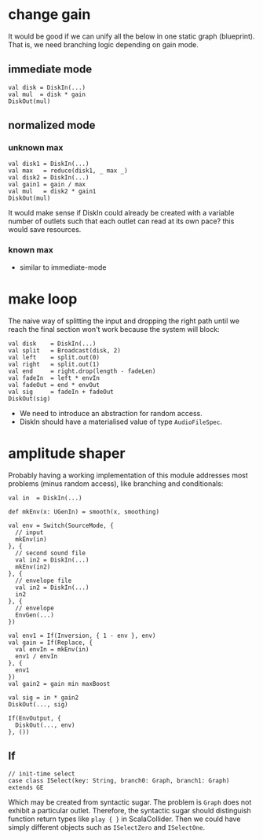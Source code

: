 # change gain

It would be good if we can unify all the below in one static graph (blueprint).
That is, we need branching logic depending on gain mode.

## immediate mode

    val disk = DiskIn(...)
    val mul  = disk * gain
    DiskOut(mul)
    
## normalized mode

### unknown max

    val disk1 = DiskIn(...)
    val max   = reduce(disk1, _ max _)
    val disk2 = DiskIn(...)
    val gain1 = gain / max
    val mul   = disk2 * gain1
    DiskOut(mul)
    
It would make sense if DiskIn could already be
created with a variable number of outlets such
that each outlet can read at its own pace? this
would save resources.

### known max

- similar to immediate-mode

# make loop

The naive way of splitting the input and dropping
the right path until we reach the final section won't
work because the system will block:

    val disk    = DiskIn(...)
    val split   = Broadcast(disk, 2)
    val left    = split.out(0)
    val right   = split.out(1)
    val end     = right.drop(length - fadeLen)
    val fadeIn  = left * envIn
    val fadeOut = end * envOut
    val sig     = fadeIn + fadeOut
    DiskOut(sig)
    
- We need to introduce an abstraction for random access.
- DiskIn should have a materialised value of type `AudioFileSpec`.

# amplitude shaper

Probably having a working implementation of this module addresses most problems
(minus random access), like branching and conditionals:

    val in  = DiskIn(...)
    
    def mkEnv(x: UGenIn) = smooth(x, smoothing)
    
    val env = Switch(SourceMode, {
      // input
      mkEnv(in)
    }, {
      // second sound file
      val in2 = DiskIn(...)
      mkEnv(in2)
    }, {
      // envelope file
      val in2 = DiskIn(...)
      in2
    }, {
      // envelope
      EnvGen(...)
    })
    
    val env1 = If(Inversion, { 1 - env }, env)
    val gain = If(Replace, {
      val envIn = mkEnv(in)
      env1 / envIn
    }, {
      env1
    })
    val gain2 = gain min maxBoost
    
    val sig = in * gain2
    DiskOut(..., sig)
    
    If(EnvOutput, {
      DiskOut(..., env)
    }, ())
    
## If

    // init-time select
    case class ISelect(key: String, branch0: Graph, branch1: Graph) extends GE
    
Which may be created from syntactic sugar. The problem is `Graph` does not exhibit a particular outlet.
Therefore, the syntactic sugar should distinguish function return types like `play { }` in ScalaCollider.
Then we could have simply different objects such as `ISelectZero` and `ISelectOne`.
